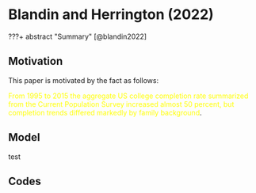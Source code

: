 # Blandin and Herrington (2022)

???+ abstract "Summary"
    [@blandin2022] 

## Motivation
This paper is motivated by the fact as follows: 



<font color="yellow">From 1995 to 2015 the aggregate US college completion rate summarized from the Current Population Survey increased almost 50 percent, but completion trends differed markedly by family background</font>.



## Model
test
## Codes
